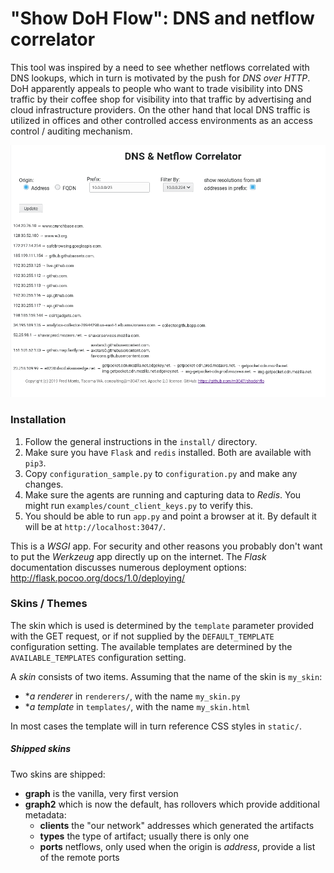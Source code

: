 # "Show DoH Flow": DNS and netflow correlator

This tool was inspired by a need to see whether netflows correlated with DNS lookups, which in turn is motivated by
the push for _DNS over HTTP_. DoH apparently appeals to people who want to trade visibility into DNS traffic by their
coffee shop for visibility into that traffic by advertising and cloud infrastructure providers. On the other hand
that local DNS traffic is utilized in offices and other controlled access environments as an access control / auditing
mechanism.

![Screen Shot](screenshot.png "screenshot")

### Installation

1. Follow the general instructions in the `install/` directory.
1. Make sure you have `Flask` and `redis` installed. Both are available with `pip3`.
1. Copy `configuration_sample.py` to `configuration.py` and make any changes.
1. Make sure the agents are running and capturing data to _Redis_. You might run `examples/count_client_keys.py` to verify this.
1. You should be able to run `app.py` and point a browser at it. By default it will be at `http://localhost:3047/`.

This is a _WSGI_ app. For security and other reasons you probably don't want to put the _Werkzeug_ app directly up
on the internet. The _Flask_ documentation discusses numerous deployment options: http://flask.pocoo.org/docs/1.0/deploying/

### Skins / Themes

The skin which is used is determined by the `template` parameter provided with the GET request, or if not supplied by the
`DEFAULT_TEMPLATE` configuration setting. The available templates are determined by the `AVAILABLE_TEMPLATES` configuration
setting.

A _skin_ consists of two items. Assuming that the name of the skin is `my_skin`:

* **a renderer* in `renderers/`, with the name `my_skin.py`
* **a template* in `templates/`, with the name `my_skin.html`

In most cases the template will in turn reference CSS styles in `static/`.

##### Shipped skins

Two skins are shipped:

* **graph** is the vanilla, very first version
* **graph2** which is now the default, has rollovers which provide additional metadata:
  * **clients** the "our network" addresses which generated the artifacts
  * **types** the type of artifact; usually there is only one
  * **ports** netflows, only used when the origin is _address_, provide a list of the remote ports
